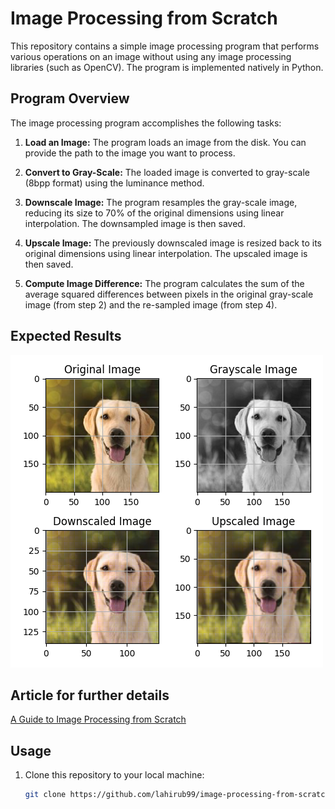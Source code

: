 # Image Processing from Scratch

This repository contains a simple image processing program that performs various operations on an image without using any image processing libraries (such as OpenCV). The program is implemented natively in Python.

## Program Overview

The image processing program accomplishes the following tasks:

1. **Load an Image:** The program loads an image from the disk. You can provide the path to the image you want to process.

2. **Convert to Gray-Scale:** The loaded image is converted to gray-scale (8bpp format) using the luminance method.

3. **Downscale Image:** The program resamples the gray-scale image, reducing its size to 70% of the original dimensions using linear interpolation. The downsampled image is then saved.

4. **Upscale Image:** The previously downscaled image is resized back to its original dimensions using linear interpolation. The upscaled image is then saved.

5. **Compute Image Difference:** The program calculates the sum of the average squared differences between pixels in the original gray-scale image (from step 2) and the re-sampled image (from step 4).


## Expected Results

![Outputs](Output_plot.png)


## Article for further details

[A Guide to Image Processing from Scratch](https://medium.com/@lahiru.19/a-guide-to-image-processing-from-scratch-7a6a413fb682)


## Usage

1. Clone this repository to your local machine:

   ```bash
   git clone https://github.com/lahirub99/image-processing-from-scratch.git
